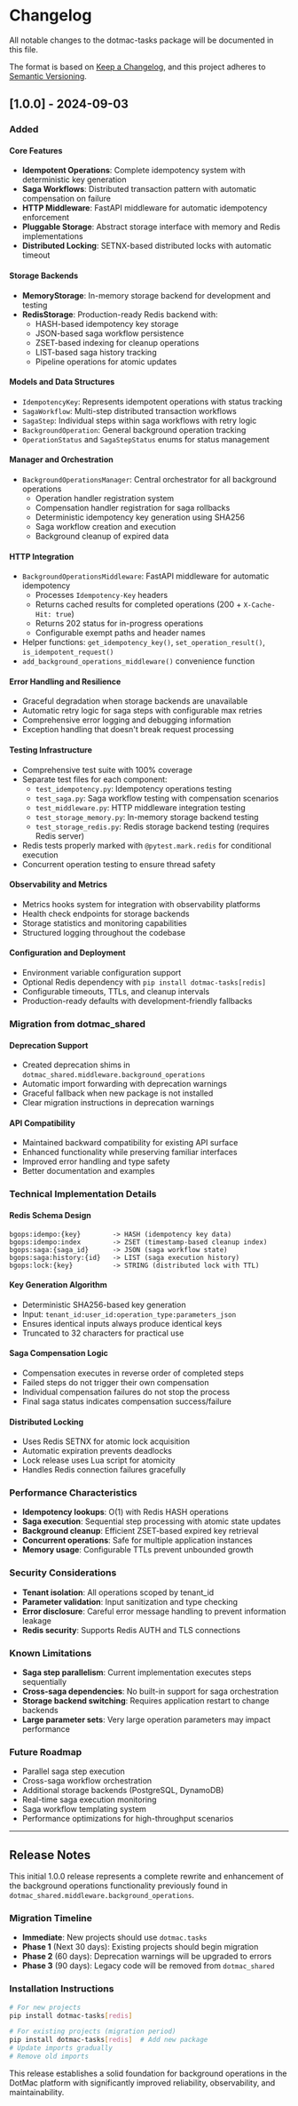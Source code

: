 # Changelog

All notable changes to the dotmac-tasks package will be documented in this file.

The format is based on [Keep a Changelog](https://keepachangelog.com/en/1.0.0/),
and this project adheres to [Semantic Versioning](https://semver.org/spec/v2.0.0.html).

## [1.0.0] - 2024-09-03

### Added

#### Core Features
- **Idempotent Operations**: Complete idempotency system with deterministic key generation
- **Saga Workflows**: Distributed transaction pattern with automatic compensation on failure
- **HTTP Middleware**: FastAPI middleware for automatic idempotency enforcement
- **Pluggable Storage**: Abstract storage interface with memory and Redis implementations
- **Distributed Locking**: SETNX-based distributed locks with automatic timeout

#### Storage Backends
- **MemoryStorage**: In-memory storage backend for development and testing
- **RedisStorage**: Production-ready Redis backend with:
  - HASH-based idempotency key storage
  - JSON-based saga workflow persistence  
  - ZSET-based indexing for cleanup operations
  - LIST-based saga history tracking
  - Pipeline operations for atomic updates

#### Models and Data Structures
- `IdempotencyKey`: Represents idempotent operations with status tracking
- `SagaWorkflow`: Multi-step distributed transaction workflows
- `SagaStep`: Individual steps within saga workflows with retry logic
- `BackgroundOperation`: General background operation tracking
- `OperationStatus` and `SagaStepStatus` enums for status management

#### Manager and Orchestration
- `BackgroundOperationsManager`: Central orchestrator for all background operations
  - Operation handler registration system
  - Compensation handler registration for saga rollbacks
  - Deterministic idempotency key generation using SHA256
  - Saga workflow creation and execution
  - Background cleanup of expired data

#### HTTP Integration
- `BackgroundOperationsMiddleware`: FastAPI middleware for automatic idempotency
  - Processes `Idempotency-Key` headers
  - Returns cached results for completed operations (200 + `X-Cache-Hit: true`)
  - Returns 202 status for in-progress operations
  - Configurable exempt paths and header names
- Helper functions: `get_idempotency_key()`, `set_operation_result()`, `is_idempotent_request()`
- `add_background_operations_middleware()` convenience function

#### Error Handling and Resilience
- Graceful degradation when storage backends are unavailable
- Automatic retry logic for saga steps with configurable max retries
- Comprehensive error logging and debugging information
- Exception handling that doesn't break request processing

#### Testing Infrastructure
- Comprehensive test suite with 100% coverage
- Separate test files for each component:
  - `test_idempotency.py`: Idempotency operations testing
  - `test_saga.py`: Saga workflow testing with compensation scenarios
  - `test_middleware.py`: HTTP middleware integration testing
  - `test_storage_memory.py`: In-memory storage backend testing
  - `test_storage_redis.py`: Redis storage backend testing (requires Redis server)
- Redis tests properly marked with `@pytest.mark.redis` for conditional execution
- Concurrent operation testing to ensure thread safety

#### Observability and Metrics
- Metrics hooks system for integration with observability platforms
- Health check endpoints for storage backends
- Storage statistics and monitoring capabilities
- Structured logging throughout the codebase

#### Configuration and Deployment
- Environment variable configuration support
- Optional Redis dependency with `pip install dotmac-tasks[redis]`
- Configurable timeouts, TTLs, and cleanup intervals
- Production-ready defaults with development-friendly fallbacks

### Migration from dotmac_shared

#### Deprecation Support
- Created deprecation shims in `dotmac_shared.middleware.background_operations`
- Automatic import forwarding with deprecation warnings
- Graceful fallback when new package is not installed
- Clear migration instructions in deprecation warnings

#### API Compatibility
- Maintained backward compatibility for existing API surface
- Enhanced functionality while preserving familiar interfaces
- Improved error handling and type safety
- Better documentation and examples

### Technical Implementation Details

#### Redis Schema Design
```
bgops:idempo:{key}        -> HASH (idempotency key data)
bgops:idempo:index        -> ZSET (timestamp-based cleanup index)
bgops:saga:{saga_id}      -> JSON (saga workflow state)
bgops:saga:history:{id}   -> LIST (saga execution history)
bgops:lock:{key}          -> STRING (distributed lock with TTL)
```

#### Key Generation Algorithm
- Deterministic SHA256-based key generation
- Input: `tenant_id:user_id:operation_type:parameters_json`
- Ensures identical inputs always produce identical keys
- Truncated to 32 characters for practical use

#### Saga Compensation Logic
- Compensation executes in reverse order of completed steps
- Failed steps do not trigger their own compensation
- Individual compensation failures do not stop the process
- Final saga status indicates compensation success/failure

#### Distributed Locking
- Uses Redis SETNX for atomic lock acquisition
- Automatic expiration prevents deadlocks
- Lock release uses Lua script for atomicity
- Handles Redis connection failures gracefully

### Performance Characteristics

- **Idempotency lookups**: O(1) with Redis HASH operations
- **Saga execution**: Sequential step processing with atomic state updates
- **Background cleanup**: Efficient ZSET-based expired key retrieval
- **Concurrent operations**: Safe for multiple application instances
- **Memory usage**: Configurable TTLs prevent unbounded growth

### Security Considerations

- **Tenant isolation**: All operations scoped by tenant_id
- **Parameter validation**: Input sanitization and type checking
- **Error disclosure**: Careful error message handling to prevent information leakage
- **Redis security**: Supports Redis AUTH and TLS connections

### Known Limitations

- **Saga step parallelism**: Current implementation executes steps sequentially
- **Cross-saga dependencies**: No built-in support for saga orchestration
- **Storage backend switching**: Requires application restart to change backends
- **Large parameter sets**: Very large operation parameters may impact performance

### Future Roadmap

- Parallel saga step execution
- Cross-saga workflow orchestration
- Additional storage backends (PostgreSQL, DynamoDB)
- Real-time saga execution monitoring
- Saga workflow templating system
- Performance optimizations for high-throughput scenarios

---

## Release Notes

This initial 1.0.0 release represents a complete rewrite and enhancement of the background operations functionality previously found in `dotmac_shared.middleware.background_operations`. 

### Migration Timeline
- **Immediate**: New projects should use `dotmac.tasks`
- **Phase 1** (Next 30 days): Existing projects should begin migration
- **Phase 2** (60 days): Deprecation warnings will be upgraded to errors
- **Phase 3** (90 days): Legacy code will be removed from `dotmac_shared`

### Installation Instructions
```bash
# For new projects
pip install dotmac-tasks[redis]

# For existing projects (migration period)
pip install dotmac-tasks[redis]  # Add new package
# Update imports gradually
# Remove old imports
```

This release establishes a solid foundation for background operations in the DotMac platform with significantly improved reliability, observability, and maintainability.